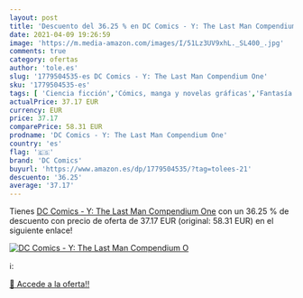```yaml
---
layout: post
title: 'Descuento del 36.25 % en DC Comics - Y: The Last Man Compendium O'
date: 2021-04-09 19:26:59
image: 'https://m.media-amazon.com/images/I/51Lz3UV9xhL._SL400_.jpg'
comments: true
category: ofertas
author: 'tole.es'
slug: '1779504535-es DC Comics - Y: The Last Man Compendium One'
sku: '1779504535-es'
tags: [ 'Ciencia ficción','Cómics, manga y novelas gráficas','Fantasía y ciencia ficción','Libros','Literatura y ficción','dc comics', ]
actualPrice: 37.17 EUR
currency: EUR
price: 37.17
comparePrice: 58.31 EUR
prodname: 'DC Comics - Y: The Last Man Compendium One'
country: 'es'
flag: '🇪🇸'
brand: 'DC Comics'
buyurl: 'https://www.amazon.es/dp/1779504535/?tag=tolees-21'
descuento: '36.25'
average: '37.17'
---
```


Tienes [DC Comics - Y: The Last Man Compendium One](https://www.amazon.es/dp/1779504535/?tag=tolees-21) con un 36.25 % de descuento con precio de oferta de 37.17 EUR (original: 58.31 EUR) en el siguiente enlace!

[![DC Comics - Y: The Last Man Compendium O](https://m.media-amazon.com/images/I/51Lz3UV9xhL._SL400_.jpg)](https://www.amazon.es/dp/1779504535/?tag=tolees-21)

ℹ️:


[🛒 Accede a la oferta!!](https://www.amazon.es/dp/1779504535/?tag=tolees-21)
